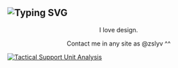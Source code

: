 <h2 href="https://zslyv.github.io">
  <img src="https://readme-typing-svg.herokuapp.com?font=Roboto&size=24&duration=3000&pause=1000&color=FFFFFF&center=true&vCenter=true&width=1080&lines=Hi!+%3AD;Hola!+%3AD;%E3%81%93%E3%82%93%E3%81%AB%E3%81%A1%E3%81%AF%EF%BC%81%3AD" alt="Typing SVG"/>
</h2>

<p align="center">I love design.</p>


<p align="center">Contact me in any site as @zslyv ^^</p>

<a href="https://github.com/gnukeith">
  <img src="https://github-readme-activity-graph.vercel.app/graph?username=zslyv&theme=xcode&bg_color=000000&color=ffffff&line=ffffff&point=ffffff&area=true&hide_border=true" alt="Tactical Support Unit Analysis">
</a>

